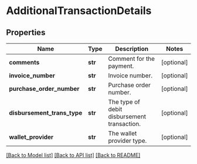 # AdditionalTransactionDetails

## Properties
Name | Type | Description | Notes
------------ | ------------- | ------------- | -------------
**comments** | **str** | Comment for the payment. | [optional] 
**invoice_number** | **str** | Invoice number. | [optional] 
**purchase_order_number** | **str** | Purchase order number. | [optional] 
**disbursement_trans_type** | **str** | The type of debit disbursement transaction. | [optional] 
**wallet_provider** | **str** | The wallet provider type. | [optional] 

[[Back to Model list]](../README.md#documentation-for-models) [[Back to API list]](../README.md#documentation-for-api-endpoints) [[Back to README]](../README.md)


